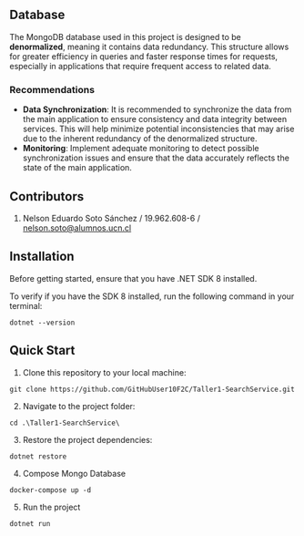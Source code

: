 ## Database

The MongoDB database used in this project is designed to be **denormalized**, meaning it contains data redundancy. This structure allows for greater efficiency in queries and faster response times for requests, especially in applications that require frequent access to related data.

### Recommendations

- **Data Synchronization**: It is recommended to synchronize the data from the main application to ensure consistency and data integrity between services. This will help minimize potential inconsistencies that may arise due to the inherent redundancy of the denormalized structure.
- **Monitoring**: Implement adequate monitoring to detect possible synchronization issues and ensure that the data accurately reflects the state of the main application.

## Contributors
1. Nelson Eduardo Soto Sánchez / 19.962.608-6 / nelson.soto@alumnos.ucn.cl


## Installation

Before getting started, ensure that you have .NET SDK 8 installed.

To verify if you have the SDK 8 installed, run the following command in your terminal:

```
dotnet --version
```

## Quick Start

1. Clone this repository to your local machine:

```
git clone https://github.com/GitHubUser10F2C/Taller1-SearchService.git
```

2. Navigate to the project folder:

```
cd .\Taller1-SearchService\
```

3. Restore the project dependencies:

```
dotnet restore
```

4. Compose Mongo Database

```
docker-compose up -d
```

5. Run the project

```
dotnet run
```